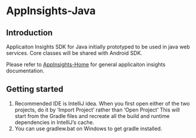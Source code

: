 ﻿AppInsights-Java
================
Introduction
------------
Applicaiton Insights SDK for Java initially prototyped to be used in java web services. Core classes will be shared with Android SDK. 

Please refer to [AppInsights-Home](https://github.com/Microsoft/AppInsights-Home) for general applicaiton insights documentation.

Getting started
---------------

  1. Recommended IDE is IntelliJ idea. When you first open either of the two projects, do it by ‘Import Project’ rather than ‘Open Project’ This will start from the Gradle files and recreate all the build and runtime dependencies in IntelliJ’s cache.
  2. You can use gradlew.bat on Windows to get gradle installed.
